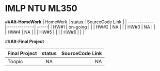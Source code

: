 # IMLP NTU ML350

##**Alt-HomeWork**
| HomeWork        | status           | SourceCode Link  |
| ------------- |:-------------:| -----:|
| HW#1      | on-going      |     |
| HW#2      | NA            |     |
| HW#3      | NA            |     |
| HW#4      | NA            |     |
| HW#5      |               |     |
| HW#6      |               |     |

##**Alt-Final Project**

| Final Project        | status           | SourceCode Link  |
| ------------- |:-------------:| -----:|
| Toopic      | NA      | NA |

